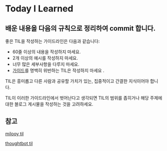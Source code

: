 # Today I Learned

## 배운 내용을 다음의 규칙으로 정리하여 commit 합니다.
좋은 TIL을 작성하는 가이드라인은 다음과 같습니다:

* 60줄 이상의 내용을 작성하지 마세요.
* 2개 이상의 예시를 작성하지 마세요.
* 너무 많은 세부사항을 다루지 마세요.
* [가이드]를 명백히 위반하는 TIL은 작성하지 마세요 .

TIL은 흥미롭고 다른 사람과 공유할 가치가 있는, 집중적이고 간결한 지식이어야 합니다. 

TIL이 이러한 가이드라인에서 벗어난다고 생각되면 TIL의 범위를 좁히거나 해당 주제에 대한 블로그 게시물을 작성하는 것을 고려하세요.

## 참고
[milooy til]

[thoughtbot til]


[milooy til]: https://github.com/milooy/TIL
[thoughtbot til]: https://github.com/thoughtbot/til
[가이드]: https://github.com/thoughtbot/guides
